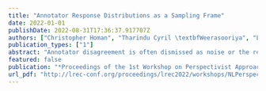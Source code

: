 ```yaml
---
title: "Annotator Response Distributions as a Sampling Frame"
date: 2022-01-01
publishDate: 2022-08-31T17:36:37.917707Z
authors: ["Christopher Homan", "Tharindu Cyril \textbfWeerasooriya", "Lora Aroyo", "Chris Welty"]
publication_types: ["1"]
abstract: "Annotator disagreement is often dismissed as noise or the result of poor annotation process quality. Others have argued that it can be meaningful. But lacking a rigorous statistical foundation, the analysis of disagreement patterns can resemble a high-tech form of tea-leaf-reading. We contribute a framework for analyzing the variation of per-item annotator response distributions to data for humans-in-the-loop machine learning. We provide visualizations for, and use the framework to analyze the variance in, a crowdsourced dataset of hard-to-classify examples of the OpenImages archive."
featured: false
publication: "*Proceedings of the 1st Workshop on Perspectivist Approaches to NLP @LREC2022*"
url_pdf: "http://lrec-conf.org/proceedings/lrec2022/workshops/NLPerspectives/pdf/2022.nlperspectives-1.8.pdf"
---
```


